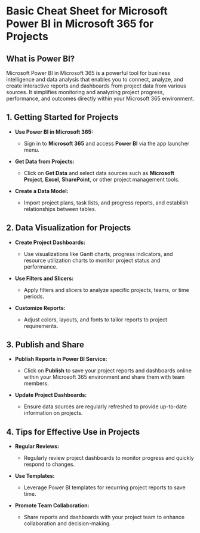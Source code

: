 # Basic Cheat Sheet for Microsoft Power BI in Microsoft 365 for Projects



## What is Power BI?

Microsoft Power BI in Microsoft 365 is a powerful tool for business intelligence and data analysis that enables you to connect, analyze, and create interactive reports and dashboards from project data from various sources. It simplifies monitoring and analyzing project progress, performance, and outcomes directly within your Microsoft 365 environment.

## 1. Getting Started for Projects

- **Use Power BI in Microsoft 365:**
  - Sign in to **Microsoft 365** and access **Power BI** via the app launcher menu.

- **Get Data from Projects:**
  - Click on **Get Data** and select data sources such as **Microsoft Project**, **Excel**, **SharePoint**, or other project management tools.

- **Create a Data Model:**
  - Import project plans, task lists, and progress reports, and establish relationships between tables.

## 2. Data Visualization for Projects

- **Create Project Dashboards:**
  - Use visualizations like Gantt charts, progress indicators, and resource utilization charts to monitor project status and performance.

- **Use Filters and Slicers:**
  - Apply filters and slicers to analyze specific projects, teams, or time periods.

- **Customize Reports:**
  - Adjust colors, layouts, and fonts to tailor reports to project requirements.

## 3. Publish and Share

- **Publish Reports in Power BI Service:**
  - Click on **Publish** to save your project reports and dashboards online within your Microsoft 365 environment and share them with team members.

- **Update Project Dashboards:**
  - Ensure data sources are regularly refreshed to provide up-to-date information on projects.

## 4. Tips for Effective Use in Projects

- **Regular Reviews:**
  - Regularly review project dashboards to monitor progress and quickly respond to changes.

- **Use Templates:**
  - Leverage Power BI templates for recurring project reports to save time.

- **Promote Team Collaboration:**
  - Share reports and dashboards with your project team to enhance collaboration and decision-making.
